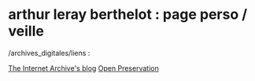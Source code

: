 # arthur leray berthelot : page perso / veille

/archives_digitales/liens :

[The Internet Archive's blog](https://blog.archive.org/)
[Open Preservation](https://openpreservation.org/)
